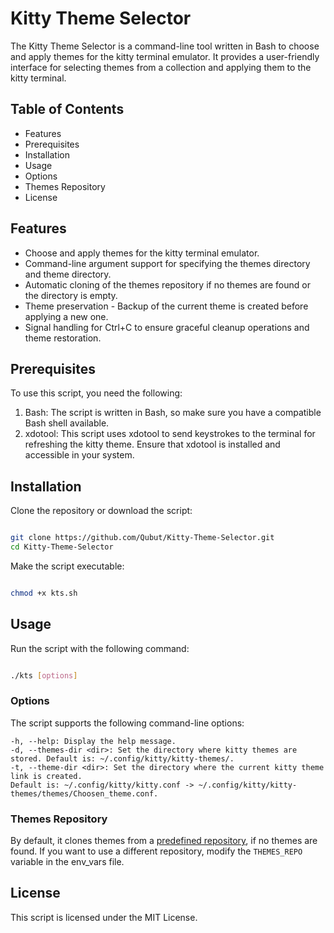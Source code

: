 # Kitty Theme Selector

The Kitty Theme Selector is a command-line tool written in Bash to choose and apply themes for the kitty terminal emulator. It provides a user-friendly interface for selecting themes from a collection and applying them to the kitty terminal.

## Table of Contents

   - Features
   - Prerequisites
   - Installation
   - Usage
   - Options
   - Themes Repository
   - License

## Features

   - Choose and apply themes for the kitty terminal emulator.
   - Command-line argument support for specifying the themes directory and theme directory.
   - Automatic cloning of the themes repository if no themes are found or the directory is empty.
   - Theme preservation - Backup of the current theme is created before applying a new one.
   - Signal handling for Ctrl+C to ensure graceful cleanup operations and theme restoration.

## Prerequisites

To use this script, you need the following:

1. Bash: The script is written in Bash, so make sure you have a compatible Bash shell available.
2. xdotool: This script uses xdotool to send keystrokes to the terminal for refreshing the kitty theme. Ensure that xdotool is installed and accessible in your system.

## Installation

Clone the repository or download the script:


```bash

git clone https://github.com/Qubut/Kitty-Theme-Selector.git
cd Kitty-Theme-Selector
```

Make the script executable:

```bash

chmod +x kts.sh
```
## Usage

Run the script with the following command:

```bash

./kts [options]
```
### Options

The script supports the following command-line options:

    -h, --help: Display the help message.
    -d, --themes-dir <dir>: Set the directory where kitty themes are stored. Default is: ~/.config/kitty/kitty-themes/.
    -t, --theme-dir <dir>: Set the directory where the current kitty theme link is created. 
    Default is: ~/.config/kitty/kitty.conf -> ~/.config/kitty/kitty-themes/themes/Choosen_theme.conf.

### Themes Repository

By default, it clones themes from a [predefined repository](https://github.com/dexpota/kitty-themes.git), if no themes are found.
If you want to use a different repository, modify the `THEMES_REPO` variable in the env_vars file.

## License

This script is licensed under the MIT License.
